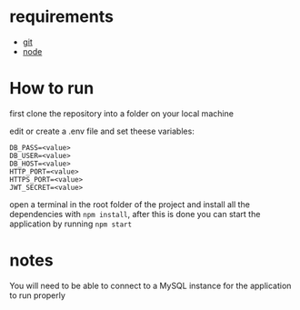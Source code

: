 # requirements

- [git](https://git-scm.com/)
- [node](https://nodejs.org/en/)

# How to run

first clone the repository into a folder on your local machine

edit or create a .env file and set theese variables:

```
DB_PASS=<value>
DB_USER=<value>
DB_HOST=<value>
HTTP_PORT=<value>
HTTPS_PORT=<value>
JWT_SECRET=<value>
```

open a terminal in the root folder of the project and install all the dependencies with `npm install`, after this is done you can start the application by running `npm start`

# notes

You will need to be able to connect to a MySQL instance for the application to run properly
